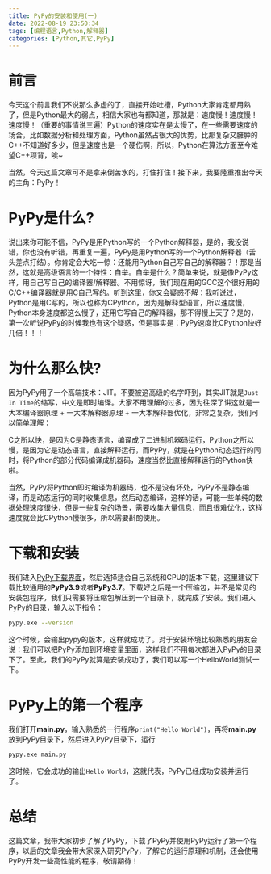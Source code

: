 ```yaml
---
title: PyPy的安装和使用(一)
date: 2022-08-19 23:50:34
tags: [编程语言,Python,解释器]
categories: [Python,其它,PyPy]
---
```


# 前言

今天这个前言我们不说那么多虚的了，直接开始吐槽，Python大家肯定都用熟了，但是Python最大的弱点，相信大家也有都知道，那就是：速度慢！速度慢！速度慢！（重要的事情说三遍）Python的速度实在是太慢了，在一些需要速度的场合，比如数据分析和处理方面，Python虽然占很大的优势，比那复杂又臃肿的C++不知道好多少，但是速度也是一个硬伤啊，所以，Python在算法方面至今难望C++项背，唉~

当然，今天这篇文章可不是拿来倒苦水的，打住打住！接下来，我要隆重推出今天的主角：PyPy！

# PyPy是什么?

说出来你可能不信，PyPy是用Python写的一个Python解释器，是的，我没说错，你也没有听错，再重复一遍，PyPy是用Python写的一个Python解释器（舌头差点打结）。你肯定会大吃一惊：还能用Python自己写自己的解释器？！那是当然，这就是高级语言的一个特性：自举。自举是什么？简单来说，就是像PyPy这样，用自己写自己的编译器/解释器。不用惊讶，我们现在用的GCC这个很好用的C/C++编译器就是用C自己写的。听到这里，你又会疑惑不解：我听说过，Python是用C写的，所以也称为CPython，因为是解释型语言，所以速度慢，Python本身速度都这么慢了，还用它写自己的解释器，那不得慢上天了？是的，第一次听说PyPy的时候我也有这个疑惑，但是事实是：PyPy速度比CPython快好几倍！！！

# 为什么那么快?

因为PyPy用了一个高端技术：JIT。不要被这高级的名字吓到，其实JIT就是`Just In Time`的缩写，中文是即时编译。大家不用理解的过多，因为往深了讲这就是一大本编译器原理 + 一大本解释器原理 + 一大本解释器优化，非常之复杂。我们可以简单理解：

C之所以快，是因为C是静态语言，编译成了二进制机器码运行，Python之所以慢，是因为它是动态语言，直接解释运行，而PyPy，就是在Python动态运行的同时，将Python的部分代码编译成机器码，速度当然比直接解释运行的Python快啦。

当然，PyPy将Python即时编译为机器码，也不是没有坏处，PyPy不是静态编译，而是动态运行的同时收集信息，然后动态编译，这样的话，可能一些单纯的数据处理速度很快，但是一些复杂的场景，需要收集大量信息，而且很难优化，这样速度就会比CPython慢很多，所以需要斟酌使用。

# 下载和安装

我们进入[PyPy下载界面](https://www.pypy.org)，然后选择适合自己系统和CPU的版本下载，这里建议下载比较通用的**PyPy3.9**或者**PyPy3.7**。下载好之后是一个压缩包，并不是常见的安装包程序，我们只需要将压缩包解压到一个目录下，就完成了安装。我们进入PyPy的目录，输入以下指令：

```bash
pypy.exe --version
```

这个时候，会输出pypy的版本，这样就成功了。对于安装环境比较熟悉的朋友会说：我们可以把PyPy添加到环境变量里面，这样我们不用每次都进入PyPy的目录下了。至此，我们的PyPy就算是安装成功了，我们可以写一个HelloWorld测试一下。

# PyPy上的第一个程序

我们打开**main.py**，输入熟悉的一行程序`print("Hello World")`，再将**main.py**放到PyPy目录下，然后进入PyPy目录下，运行

```bash
pypy.exe main.py
```

这时候，它会成功的输出`Hello World`，这就代表，PyPy已经成功安装并运行了。

# 总结

这篇文章，我带大家初步了解了PyPy，下载了PyPy并使用PyPy运行了第一个程序，以后的文章我会带大家深入研究PyPy，了解它的运行原理和机制，还会使用PyPy开发一些高性能的程序，敬请期待！
